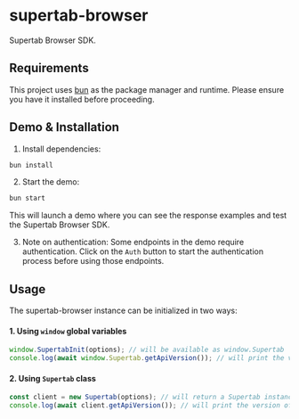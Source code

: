 # supertab-browser

Supertab Browser SDK.

## Requirements

This project uses [bun](https://bun.sh/) as the package manager and runtime. Please ensure you have it installed before proceeding.

## Demo & Installation

1. Install dependencies:

```bash
bun install
```

2. Start the demo:

```bash
bun start
```

This will launch a demo where you can see the response examples and test the Supertab Browser SDK.

3. Note on authentication: Some endpoints in the demo require authentication. Click on the `Auth` button to start the authentication process before using those endpoints.

## Usage

The supertab-browser instance can be initialized in two ways:

#### 1. Using `window` global variables

```javascript
window.SupertabInit(options); // will be available as window.Supertab
console.log(await window.Supertab.getApiVersion()); // will print the version of the API
```

#### 2. Using `Supertab` class

```javascript
const client = new Supertab(options); // will return a Supertab instance
console.log(await client.getApiVersion()); // will print the version of the API
```

